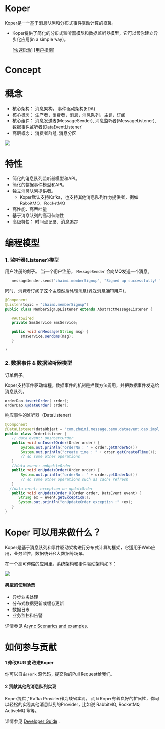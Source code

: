 # Koper
Koper是一个基于消息队列和分布式事件驱动计算的框架。

 * Koper提供了简化的分布式监听器模型和数据监听器模型，它可以帮你建立异步化应用(in a simple way)。

    [[快速启动]](https://github.com/ZhaimeGroup/koper/wiki/%E5%BF%AB%E9%80%9F%E5%90%AF%E5%8A%A8)
    [[用户指南]](https://github.com/ZhaimeGroup/koper/wiki/%E7%94%A8%E6%88%B7%E6%8C%87%E5%8D%97)

# Concept

# 概念
 * 核心架构： 消息架构， 事件驱动架构(EDA)
 * 核心概念： 生产者，消费者，消息，消息队列，主题，订阅
 * 核心组件： 消息发送者(MessageSender), 消息监听者(MessageListener), 数据事件监听者(DataEventListener)
 * 高层概念： 消费者群组, 消息分区

![](https://raw.githubusercontent.com/wiki/ZhaimeGroup/koper/images/arch1.png)


# 特性
 * 简化的消息队列监听器模型和API。
 * 简化的数据事件模型和API。
 * 独立消息队列提供者。
     * Koper默认支持Kafka，也支持其他消息队列作为提供者，例如 RabbitMQ，RocketMQ
 * 高性能、高吞吐量
 * 基于消息队列的高可伸缩性
 * 高级特性： 时间点记录、消息追踪

# 编程模型

### 1. 监听器(Listener)模型
用户注册的例子。
当一个用户注册， `MessageSender` 会向MQ发送一个消息。

``` Go
   messageSender.send("zhaimi.memberSignup", "Signed up successfully! " + member.getPhoneNo());
```
同时，消费者订阅了这个主题然后处理消息(发送消息通知用户)。
 ``` java
 @Component
 @Listen(topic = "zhaimi.memberSignup")
 public class MemberSignupListener extends AbstractMessageListener {

    @Autowired
    private SmsService smsService;

    public void onMessage(String msg) {
        smsService.sendSms(msg);
    }

 }
 ```

### 2. 数据事件 & 数据监听器模型
订单例子。

Koper支持事件驱动编程。数据事件的机制是拦截方法调用，并把数据事件发送给消息队列。
```Java
orderDao.insertOrder( order);
orderDao.updateOrder( order);
```
响应事件的监听器（DataListener）
 ``` java
 @Component
 @DataListener(dataObject = "com.zhaimi.message.demo.dataevent.dao.impl.OrderDaoImpl")
 public class OrderListener {
    // data event: onInsertOrder
    public void onInsertOrder(Order order) {
        System.out.println("orderNo : " + order.getOrderNo());
        System.out.println("create time : " + order.getCreatedTime());
        // do some other operations
    }
    //data event: onUpdateOrder
    public void onUpdateOrder(Order order) {
        System.out.println("orderNo : " + order.getOrderNo());
        // do some other operations such as cache refresh
    }
   //data event: exception on updateOrder
    public void onUpdateOrder_X(Order order, DataEvent event) {
       String ex = event.getException();
       System.out.println("onUpdateOrder exception :" +ex);
    }
 }
 ```

# Koper 可以用来做什么？
Koper是基于消息队列和事件驱动架构进行分布式计算的框架，它适用于Web应用，业务监控，数据统计和大数据等场景。

在一个高可伸缩的应用里，系统架构和事件驱动架构如下：

![](https://raw.githubusercontent.com/wiki/ZhaimeGroup/koper/images/eda.png)

#### 典型的使用场景
   * 异步业务处理
   * 分布式数据更新或缓存更新
   * 数据日志
   * 业务监控和告警

详情参见 [Async Scenarios and examples](https://github.com/ZhaimeGroup/koper/wiki/Async-Scenarios-and-examples).

# 如何参与贡献

#### 1 修改BUG 或 改进Koper
你可以自由 `Fork` 源代码，提交你的Pull Request给我们。

#### 2 贡献其他的消息队列实现
Koper提供了Kafka Provider作为缺省实现。 而且Koper有着良好的扩展性，你可以轻松的实现其他消息队列的Provider，比如说 RabbitMQ, RocketMQ, ActiveMQ 等等。

详情参见 [Developer Guide](https://github.com/ZhaimeGroup/koper/wiki/Developer%20Guide) .
